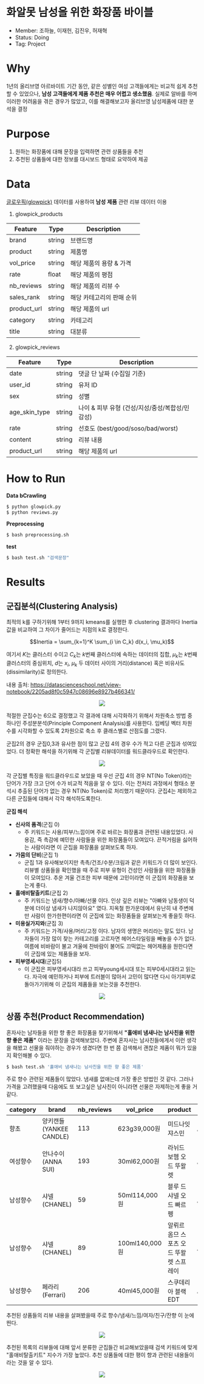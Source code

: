# 화알못 남성을 위한 화장품 바이블

- Member: 조하늘, 이재헌, 김진우, 허재혁  
- Status: Doing  
- Tag: Project  

# Why

1년의 올리브영 아르바이트 기간 동안, 같은 성별인 여성 고객들에게는 비교적 쉽게 추천할 수 있었으나, **남성 고객들에게 제품 추천은 매우 어렵고 생소했음**.
실제로 알바를 하며 이러한 어려움을 겪은 경우가 많았고, 이를 해결해보고자 올리브영 남성제품에 대한 분석을 결정

# Purpose

1. 원하는 화장품에 대해 문장을 입력하면 관련 상품들을 추천
2. 추천된 상품들에 대한 정보를 대시보드 형태로 요약하여 제공

# Data

[글로우픽(glowpick)](https://www.glowpick.com/) 데이터를 사용하여 **남성** **제품** 관련 리뷰 데이터 이용

1. glowpick_products

Feature | Type | Description
---|---|---
brand | string | 브랜드명
product | string | 제품명
vol_price | string | 해당 제품의 용량 & 가격
rate | float | 해당 제품의 평점
nb_reviews | string | 해당 제품의 리뷰 수
sales_rank | string | 해당 카테고리의 판매 순위
product_url | string | 해당 제품의 url 
category | string | 카테고리
title | string | 대분류

2. glowpick_reviews

Feature | Type | Description
---|---|---
date | string | 댓글 단 날짜 (수집일 기준)
user_id | string | 유저 ID
sex | string | 성별
age_skin_type | string | 나이 & 피부 유형 (건성/지성/중성/복합성/민감성)
rate | string | 선호도 (best/good/soso/bad/worst)
content | string | 리뷰 내용
product_url | string | 해당 제품의 url

# How to Run

**Data bCrawling**
```bash
$ python glowpick.py
$ python reviews.py
```

**Preprocessing**
```bash
$ bash preprocessing.sh
```

**test**
```bash
$ bash test.sh "검색문장"
```

# Results

## 군집분석(Clustering Analysis)

최적의 k를 구하기위해 1부터 9까지 kmeans를 실행한 후 clustering 결과마다 Inertia 값을 비교하여 그 차이가 줄어드는 지점의 k로 결정한다.

$$Inertia = \sum_{k=1}^K \sum_{i \in C_k} d(x_i, \mu_k)$$

여기서 $K$는 클러스터 수이고 $C_k$는 $k$번째 클러스터에 속하는 데이터의 집합, $\mu_k$는 $k$번째 클러스터의 중심위치, $d$는 $x_i$, $\mu_k$ 두 데이터 사이의 거리(distance) 혹은 비유사도(dissimilarity)로 정의한다.

내용 출처: https://datascienceschool.net/view-notebook/2205ad8f0c5947c08696e8927b466341/

<p align="center">
    <img src="https://github.com/DataNetworkAnalysis/Cosmetic-Man/blob/master/images/arms.png?raw=true">
<p>

적절한 군집수는 6으로 결정했고 각 결과에 대해 시각화하기 위해서 차원축소 방법 중 하나인 주성분분석(Principle Component Analysis)를 사용한다. 임베딩 벡터 차원 수를 시각화할 수 있도록 2차원으로 축소 후 클래스별로 산점도를 그렸다.

군집2의 경우 군집0,3과 유사한 점이 많고 군집 4의 경우 수가 적고 다른 군집과 섞여있었다. 더 정확한 해석을 하기위해 각 군집별 리뷰데이터를 워드클라우드로 확인한다.

<p align="center">
    <img src="https://github.com/DataNetworkAnalysis/Cosmetic-Man/blob/master/images/pca_scatter.png?raw=true">
<p>

각 군집별 특징을 워드클라우드로 보았을 때 우선 군집 4의 경우 NT(No Token)라는 단어가 가장 크고 단어 수가 비교적 적음을 알 수 있다. 이는 전처리 과정에서 형태소 분석시 추출된 단어가 없는 경우 NT(No Token)로 처리했기 때문이다. 군집4는 제외하고 다른 군집들에 대해서 각각 해석하도록한다.

**군집 해석**
- **신사의 품격**(군집 0)
    - 주 키워드는 사용/피부/느낌이며 주로 바르는 화장품과 관련된 내용있었다. 사용감, 즉 촉감에 예민한 사람들을 위한 화장품들이 모여있다. 끈적거림을 싫어하는 사람이라면 이 군집을 화장품을 살펴보도록 하자.
- **가뭄의 단비**(군집 1)
    - 군집 1과 유사해보이지만 촉촉/건조/수분/크림과 같은 키워드가 더 많이 보인다. 리뷰별 상품들을 확인했을 때 주로 피부 유형이 건성인 사람들을 위한 화장품들이 모여있다. 추운 겨울 건조한 피부 때문에 고민이라면 이 군집의 화장품을 보는게 좋다.
- **홀애비탈출키트**(군집 2)
    - 주 키워드는 냄새/향수/아빠/선물 이다. 인상 깊은 리뷰는 "아빠와 남동생이 덕분에 더이상 냄새가 나지않아요" 였다. 지옥철 한가운데에서 유난히 내 주변에만 사람이 한가한편이라면 이 군집에 있는 화장품들을 살펴보는게 좋을듯 하다.
- **미용실가지뫄**(군집 3)
    - 주 키워드는 가격/사용/머리/고정 이다. 남자의 생명은 머리라는 말도 있다. 남자들이 가장 많이 찾는 카테고리를 고르자면 헤어스타일링을 빼놓을 수가 없다. 여름에 비바람이 불고 겨울에 찬바람이 불어도 끄떡없는 헤어제품을 원한다면 이 군집에 있는 제품들을 보자.
- **피부영세시대**(군집5)
    - 이 군집은 피부영세시대라 쓰고 피부young세시대 또는 피부0세시대라고 읽는다. 자극에 예민하거나 피부에 트러블이 많아서 고민이 많다면 다시 아기피부로 돌아가기위해 이 군집의 제품들을 보는것을 추천한다.

<p align="center">
    <img src="https://github.com/DataNetworkAnalysis/Cosmetic-Man/blob/master/images/class(k=6).png?raw=true">
<p>


## 상품 추천(Product Recommendation)

혼자사는 남자들을 위한 향 좋은 화장품을 찾기위해서 **"홀애비 냄새나는 남사친을 위한 향 좋은 제품"** 이라는 문장을 검색해보았다. 주변에 혼자사는 남사친들에게서 이런 생각을 해봤고 선물을 줘야하는 경우가 생겼다면 한 번 쯤 검색해서 괜찮은 제품이 뭐가 있을지 확인해볼 수 있다.

```bash
$ bash test.sh '홀애비 냄새나는 남사친을 위한 향 좋은 제품'
```

주로 향수 관련된 제품들이 많았다. 냄새를 없애는데 가장 좋은 방법인 것 같다. 그러나 가격을 고려했을때 다음에도 또 보고싶은 남사친이 아니라면 선물은 자제하는게 좋을 거 같다.

category	|brand	|nb_reviews|	vol_price	|product	|product_url
---|---|---|---|---|---
향초   	| 양키캔들 (YANKEE CANDLE)	|113	|623g39,000원	|미드나잇 쟈스민	|/product/43548
여성향수	| 안나수이 (ANNA SUI)	 | 193|	30ml62,000원	|라뉘드 보헴 오 드 뚜왈렛	|/product/16708
남성향수	| 샤넬 (CHANEL)	|59   |	50ml114,000원	|블루 드 샤넬 오 드 빠르펭|	/product/16788
남성향수	| 샤넬 (CHANEL)	|89  	|100ml140,000원	|알뤼르 옴므 스포츠 오 드 뚜왈렛 스프레이|	/product/3297
남성향수	| 페라리 (Ferrari)  |	206	|40ml45,000원	|스쿠데리아 블랙 EDT	|/product/3338


추천된 상품들의 리뷰 내용을 살펴봤을때 주로 향수/냄새/느낌/여자/친구/잔향 이 눈에 띈다.

<p align="center">
    <img src="https://github.com/DataNetworkAnalysis/Cosmetic-Man/blob/master/images/rys_wordcloud.jpg?raw=true">
<p>

추천된 목록의 리뷰들에 대해 앞서 분류한 군집들간 비교해보았을때 검색 키워드에 맞게 "홀애비탈출키트" 지수가 가장 높았다. 추천 상품들에 대한 평이 향과 관련된 내용들이라는 것을 알 수 있다.

<p align="center">
    <img src="https://github.com/DataNetworkAnalysis/Cosmetic-Man/blob/master/images/rys_radar.png?raw=true">
<p>
